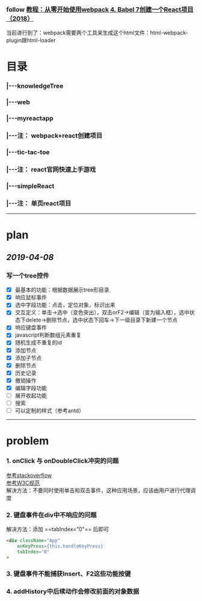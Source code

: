 ### follow [教程：从零开始使用webpack 4, Babel 7创建一个React项目（2018）](https://zhuanlan.zhihu.com/p/47704649)
当前进行到了：webpack需要两个工具来生成这个html文件：html-webpack-plugin跟html-loader

# 目录

### |---knowledgeTree
### |---web
###     |---myreactapp
###         |---注： webpack+react创建项目
###     |---tic-tac-toe
###         |---注： react官网快速上手游戏
###     |---simpleReact 
###         |---注： 单页react项目

-------------

# plan
## *2019-04-08*
### 写一个tree控件
- [x] 最基本的功能：根据数据展示tree形目录
- [X] 响应鼠标事件
- [X] 选中字段功能：点击，定位对象，标识出来
- [X] 交互定义：单击->选中（变色突出），双击orF2->编辑（变为输入框），选中状态下delete->删除节点，选中状态下回车->下一级目录下新建一个节点
- [X] 响应键盘事件
- [X] javascript判断数组元素重复
- [x] 随机生成不重复的id
- [X] 添加节点
- [X] 添加子节点
- [X] 删除节点
- [X] 历史记录
- [X] 撤销操作
- [X] 编辑字段功能
- [ ] 展开收起功能
- [ ] 搜索
- [ ] 可以定制的样式（参考antd）

--------------

# problem
### 1. onClick 与 onDoubleClick冲突的问题
[参考stackoverflow](https://stackoverflow.com/questions/25777826/onclick-works-but-ondoubleclick-is-ignored-on-react-component)  
[参考W3C规范](https://www.w3.org/TR/DOM-Level-3-Events/#event-type-dblclick)  
解决方法：不要同时使用单击和双击事件，这种应用场景，应该由用户进行代理调度  

### 2. 键盘事件在div中不响应的问题  
解决方法：添加 ==tabIndex="0"== 后即可
```html
<div className="App"
    onKeyPress={this.handleKeyPress}
    tabIndex="0"
>
```

### 3. 键盘事件不能捕获Insert、F2这些功能按键

### 4. addHistory中后续动作会修改前面的对象数据
